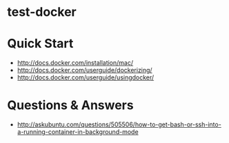 test-docker
===========

Quick Start
===========
* http://docs.docker.com/installation/mac/
* http://docs.docker.com/userguide/dockerizing/
* http://docs.docker.com/userguide/usingdocker/

Questions & Answers
===================
* http://askubuntu.com/questions/505506/how-to-get-bash-or-ssh-into-a-running-container-in-background-mode
